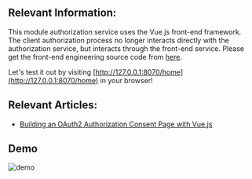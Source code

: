 ## Relevant Information:

This module authorization service uses the Vue.js front-end framework. The client authorization process no longer
interacts directly with the authorization service, but interacts through the front-end service. Please get the front-end
engineering source code from [here](https://github.com/ReLive27/spring-security-oauth2-vue-sample).

Let's test it out by visiting [http://127.0.0.1:8070/home](http://127.0.0.1:8070/home) in your browser!

## Relevant Articles:

- [Building an OAuth2 Authorization Consent Page with Vue.js]()

## Demo

![demo](https://github.com/ReLive27/ReLive27.github.io/blob/main/public/static/images/blogs/oauth2-vue.gif)
